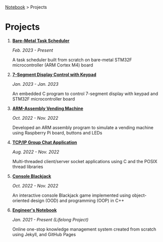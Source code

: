 <a href="../">Notebook</a> > Projects

# Projects



1. **<a href="./bare-metal-task-scheduler">Bare-Metal Task Scheduler</a>** 

   *Feb. 2023 - Present*

   A task scheduler built from scratch on bare-metal STM32F microcontroller (ARM Cortex M4) board

2. **<a href="./7-segment-display-control-with-keypad">7-Segment Display Control with Keypad</a>**

   *Jan. 2023 - Jan. 2023*

   An embedded C program to control 7-segment display with keypad and STM32F microcontroller board

3. **<a href="./arm-assembly-vending-machine">ARM-Assembly Vending Machine</a>**

   *Oct. 2022 - Nov. 2022*

   Developed an ARM assembly program to simulate a vending machine using Raspberry Pi board, buttons and LEDs

4. **<a href="./tcpip-group-chat-application">TCP/IP Group Chat Application</a>**

   *Aug. 2022 - Nov. 2022*

   Multi-threaded client/server socket applications using C and the POSIX thread libraries

5. **<a href="./console-blackjack">Console Blackjack</a>**

   *Oct. 2022 - Nov. 2022*

   An interactive console Blackjack game implemented using object-oriented design (OOD) and programming (OOP) in C++

6. **<a href="./engineers-notebook">Engineer's Notebook</a>**

   *Jan. 2021 - Present (Lifelong Project)*

   Online one-stop knowledge management system created from scratch using Jekyll, and GitHub Pages
